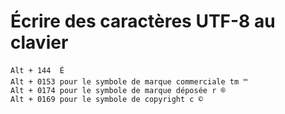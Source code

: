 


Écrire des caractères UTF-8 au clavier
=======================================
    Alt + 144  É
    Alt + 0153 pour le symbole de marque commerciale tm ™
    Alt + 0174 pour le symbole de marque déposée r ®
    Alt + 0169 pour le symbole de copyright c ©
